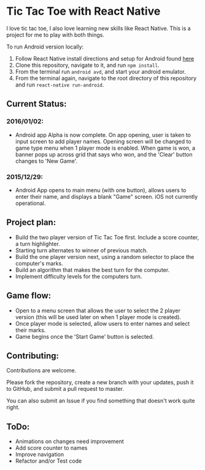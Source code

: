 # Tic Tac Toe with React Native

I love tic tac toe, I also love learning new skills like React Native. This is a project for me to play with both things.

To run Android version locally:
  1. Follow React Native install directions and setup for Android found
  [here](https://facebook.github.io/react-native/docs/getting-started.html)
  2. Clone this repository, navigate to it, and run ```npm install```.
  2. From the terminal run ```android avd```, and start your android emulator.
  3. From the terminal again, navigate to the root directory of this repository and run ```react-native run-android```.

## Current Status:

### 2016/01/02:
  - Android app Alpha is now complete. On app opening, user is taken to input screen to add player names. Opening screen will be changed to game type menu when 1 player mode is enabled. When game is won, a banner pops up across grid that says who won, and the 'Clear' button changes to 'New Game'.
### 2015/12/29:
  - Android App opens to main menu (with one button), allows users to enter their name, and displays a blank "Game" screen. iOS not currently operational.

## Project plan:
  - Build the two player version of Tic Tac Toe first. Include a score counter, a turn highlighter.
  - Starting turn alternates to winner of previous match.
  - Build the one player version next, using a random selector to place the computer's marks.
  - Build an algorithm that makes the best turn for the computer.
  - Implement difficulty levels for the computers turn.

## Game flow:
  - Open to a menu screen that allows the user to select the 2 player version (this will be used later on when 1 player mode is created).
  - Once player mode is selected, allow users to enter names and select their marks.
  - Game begins once the 'Start Game' button is selected.

## Contributing:

Contributions are welcome.

Please fork the repository, create a new branch with your updates, push it to GitHub, and submit a pull request to master.

You can also submit an Issue if you find something that doesn't work quite right.

## ToDo:

  - Animations on changes need improvement
  - Add score counter to names
  - Improve navigation
  - Refactor and/or Test code
